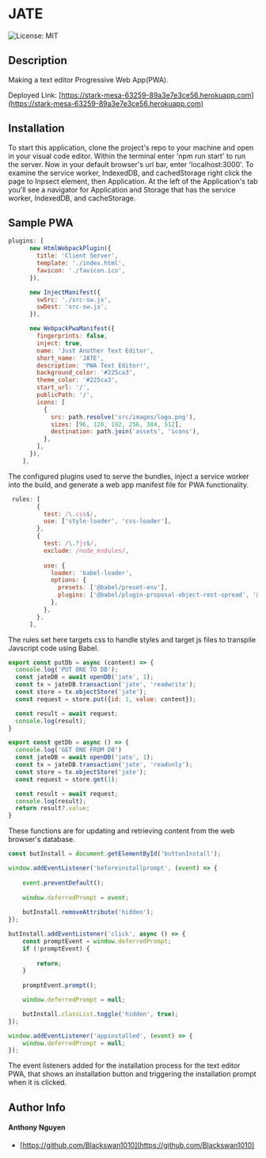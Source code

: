 # JATE
![License: MIT](https://img.shields.io/badge/MIT-blue.svg) 

## Description 

Making a text editor Progressive Web App(PWA).

Deployed Link: [https://stark-mesa-63259-89a3e7e3ce56.herokuapp.com](https://stark-mesa-63259-89a3e7e3ce56.herokuapp.com)

## Installation

To start this application, clone the project's repo to your machine and open in your visual code editor. Within the terminal enter 'npm run start' to run the server. Now in your default browser's url bar, enter 'localhost:3000'. To examine the service worker, IndexedDB, and cachedStorage right click the page to Inpsect element, then Application. At the left of the Application's tab you'll see a navigator for Application and Storage that has the service worker, IndexedDB, and cacheStorage. 
 

## Sample PWA
```js
plugins: [
      new HtmlWebpackPlugin({
        title: 'Client Server',
        template: './index.html',
        favicon: './favicon.ico',
      }),

      new InjectManifest({
        swSrc: './src-sw.js',
        swDest: 'src-sw.js',
      }),

      new WebpackPwaManifest({
        fingerprints: false,
        inject: true,
        name: 'Just Another Text Editor',
        short_name: 'JATE',
        description: 'PWA Text Editor!',
        background_color: '#225ca3',
        theme_color: '#225ca3',
        start_url: '/',
        publicPath: '/',
        icons: [
          {
            src: path.resolve('src/images/logo.png'),
            sizes: [96, 128, 192, 256, 384, 512],
            destination: path.join('assets', 'icons'),
          },
        ],
      }),
    ],
```
The configured plugins used to serve the bundles, inject a service worker into the build, and generate a web app manifest file for PWA functionality.


```js
 rules: [
        {
          test: /\.css$/,
          use: ['style-loader', 'css-loader'],
        },
        {
          test: /\.?js$/,
          exclude: /node_modules/,
         
          use: {
            loader: 'babel-loader',
            options: {
              presets: ['@babel/preset-env'],
              plugins: ['@babel/plugin-proposal-object-rest-spread', '@babel/transform-runtime'],
            },
          },
        },
      ],
```
The rules set here targets css to handle styles and target js files to transpile Javscript code using Babel.


```js
export const putDb = async (content) => {
  console.log('PUT ONE TO DB');
  const jateDB = await openDB('jate', 1);
  const tx = jateDB.transaction('jate', 'readwrite');
  const store = tx.objectStore('jate');
  const request = store.put({id: 1, value: content});

  const result = await request;
  console.log(result);
}

export const getDb = async () => {
  console.log('GET ONE FROM DB')
  const jateDB = await openDB('jate', 1);
  const tx = jateDB.transaction('jate', 'readonly');
  const store = tx.objectStore('jate');
  const request = store.get(1);

  const result = await request;
  console.log(result);
  return result?.value;
}
```
These functions are for updating and retrieving content from the web browser's database.


```js
const butInstall = document.getElementById('buttonInstall');

window.addEventListener('beforeinstallprompt', (event) => {
  
    event.preventDefault();
    
    window.deferredPrompt = event;
    
    butInstall.removeAttribute('hidden');
});

butInstall.addEventListener('click', async () => {
    const promptEvent = window.deferredPrompt;
    if (!promptEvent) {
        
        return;
    }
   
    promptEvent.prompt();

    window.deferredPrompt = null;

    butInstall.classList.toggle('hidden', true);
});

window.addEventListener('appinstalled', (event) => {
    window.deferredPrompt = null;
});
```
The event listeners added for the installation process for the text editor PWA, that shows an installation button and triggering the installation prompt when it is clicked.


## Author Info 

#### Anthony Nguyen

* [https://github.com/Blackswan1010](https://github.com/Blackswan1010) 

